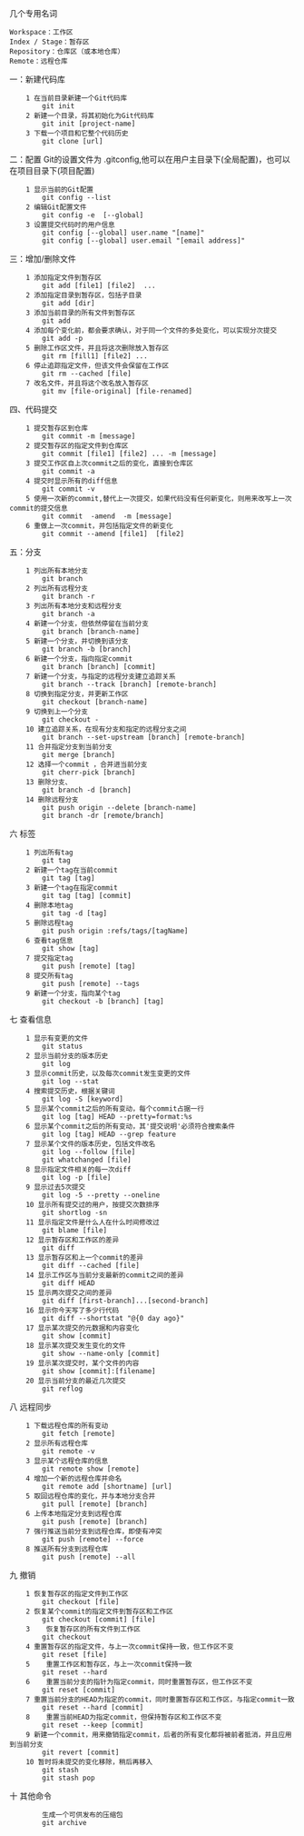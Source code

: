 几个专用名词

	Workspace：工作区
	Index / Stage：暂存区
	Repository：仓库区（或本地仓库）
	Remote：远程仓库

一：新建代码库

		1 在当前目录新建一个Git代码库
			git init
		2 新建一个目录，将其初始化为Git代码库
			git init [project-name]  
		3 下载一个项目和它整个代码历史
			git clone [url]

二：配置
Git的设置文件为 .gitconfig,他可以在用户主目录下(全局配置)，也可以	在项目目录下(项目配置)

		1 显示当前的Git配置
			git config --list
		2 编辑Git配置文件
			git config -e  [--global]
		3 设置提交代码时的用户信息
			git config [--global] user.name "[name]"
			git config [--global] user.email "[email address]"

三：增加/删除文件


		1 添加指定文件到暂存区
			git add [file1] [file2]  ...
		2 添加指定目录到暂存区，包括子目录
			git add [dir]
		3 添加当前目录的所有文件到暂存区
			git add
		4 添加每个变化前，都会要求确认，对于同一个文件的多处变化，可以实现分次提交
			git add -p
		5 删除工作区文件，并且将这次删除放入暂存区
			git rm [fill1] [file2] ...  
		6 停止追踪指定文件，但该文件会保留在工作区
			git rm --cached [file]
		7 改名文件，并且将这个改名放入暂存区
			git mv [file-original] [file-renamed]

四、代码提交


		1 提交暂存区到仓库
			git commit -m [message]
		2 提交暂存区的指定文件到仓库区
			git commit [file1] [file2] ... -m [message]
		3 提交工作区自上次commit之后的变化，直接到仓库区
			git commit -a
		4 提交时显示所有的diff信息
			git commit -v
		5 使用一次新的commit,替代上一次提交，如果代码没有任何新变化，则用来改写上一次commit的提交信息
			git commit  -amend  -m [message]
		6 重做上一次commit，并包括指定文件的新变化
			git commit --amend [file1]  [file2]

五：分支


		1 列出所有本地分支
			git branch
		2 列出所有远程分支
			git branch -r
		3 列出所有本地分支和远程分支
			git branch -a
		4 新建一个分支，但依然停留在当前分支
			git branch [branch-name]
		5 新建一个分支，并切换到该分支
			git branch -b [branch]
		6 新建一个分支，指向指定commit
			git branch [branch] [commit]
		7 新建一个分支，与指定的远程分支建立追踪关系
			git branch --track [branch] [remote-branch]
		8 切换到指定分支，并更新工作区
			git checkout [branch-name]
		9 切换到上一个分支
			git checkout -
		10 建立追踪关系，在现有分支和指定的远程分支之间
			git branch --set-upstream [branch] [remote-branch]
		11 合并指定分支到当前分支
			git merge [branch]
		12 选择一个commit ，合并进当前分支
			git cherr-pick [branch]
		13 删除分支、
			git branch -d [branch]
		14 删除远程分支
			git push origin --delete [branch-name]
			git branch -dr [remote/branch]

六 标签


		1 列出所有tag
			git tag
		2 新建一个tag在当前commit
			git tag [tag]
		3 新建一个tag在指定commit
			git tag [tag] [commit]
		4 删除本地tag
			git tag -d [tag]
		5 删除远程tag
			git push origin :refs/tags/[tagName]
		6 查看tag信息
			git show [tag]
		7 提交指定tag
			git push [remote] [tag]
		8 提交所有tag
			git push [remote] --tags
		9 新建一个分支，指向某个tag
			git checkout -b [branch] [tag]

七 查看信息


		1 显示有变更的文件
			git status
		2 显示当前分支的版本历史
			git log
		3 显示commit历史，以及每次commit发生变更的文件
			git log --stat
		4 搜索提交历史，根据关键词
			git log -S [keyword]
		5 显示某个commit之后的所有变动，每个commit占据一行
			git log [tag] HEAD --pretty=format:%s
		6 显示某个commit之后的所有变动，其'提交说明'必须符合搜索条件
			git log [tag] HEAD --grep feature
		7 显示某个文件的版本历史，包括文件改名
			git log --follow [file]
			git whatchanged [file]
		8 显示指定文件相关的每一次diff
			git log -p [file]
		9 显示过去5次提交
			git log -5 --pretty --oneline
		10 显示所有提交过的用户，按提交次数排序
			git shortlog -sn
		11 显示指定文件是什么人在什么时间修改过
			git blame [file]
		12 显示暂存区和工作区的差异
			git diff
		13 显示暂存区和上一个commit的差异
			git diff --cached [file]
		14 显示工作区与当前分支最新的commit之间的差异
			git diff HEAD
		15 显示两次提交之间的差异
			git diff [first-branch]...[second-branch]
		16 显示你今天写了多少行代码
			git diff --shortstat "@{0 day ago}"
		17 显示某次提交的元数据和内容变化
			git show [commit]
		18 显示某次提交发生变化的文件
			git show --name-only [commit]
		19 显示某次提交时，某个文件的内容
			git show [commit]:[filename]
		20 显示当前分支的最近几次提交
			git reflog

八 远程同步


		1 下载远程仓库的所有变动
			git fetch [remote]
		2 显示所有远程仓库
			git remote -v
		3 显示某个远程仓库的信息
			git remote show [remote]
		4 增加一个新的远程仓库并命名
			git remote add [shortname] [url]
		5 取回远程仓库的变化，并与本地分支合并
			git pull [remote] [branch]
		6 上传本地指定分支到远程仓库
			git push [remote] [branch]
		7 强行推送当前分支到远程仓库，即使有冲突
			git push [remote] --force
		8 推送所有分支到远程仓库
			git push [remote] --all

九 撤销


		1 恢复暂存区的指定文件到工作区
			git checkout [file]
		2 恢复某个commit的指定文件到暂存区和工作区
			git checkout [commit] [file]
		3	 恢复暂存区的所有文件到工作区
			git checkout
		4 重置暂存区的指定文件，与上一次commit保持一致，但工作区不变
			git reset [file]
		5	 重置工作区和暂存区，与上一次commit保持一致
			git reset --hard
		6	 重置当前分支的指针为指定commit，同时重置暂存区，但工作区不变
			git reset [commit]
		7 重置当前分支的HEAD为指定的commit，同时重置暂存区和工作区，与指定commit一致
			git reset --hard [commit]
		8	 重置当前HEAD为指定commit，但保持暂存区和工作区不变
			git reset --keep [commit]
		9 新建一个commit，用来撤销指定commit，后者的所有变化都将被前者抵消，并且应用到当前分支
			git revert [commit]
		10 暂时将未提交的变化移除，稍后再移入
			git stash
			git stash pop

十 其他命令


			生成一个可供发布的压缩包
			git archive
